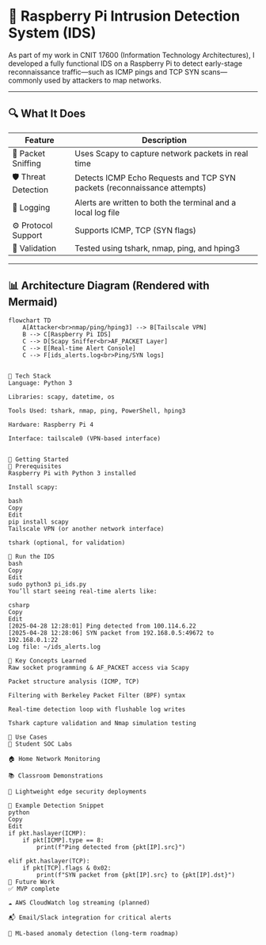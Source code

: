 # 🍓 Raspberry Pi Intrusion Detection System (IDS)

As part of my work in CNIT 17600 (Information Technology Architectures), I developed a fully functional IDS on a Raspberry Pi to detect early-stage reconnaissance traffic—such as ICMP pings and TCP SYN scans—commonly used by attackers to map networks.

---

## 🔍 What It Does

| Feature                            | Description                                                                 |
|------------------------------------|-----------------------------------------------------------------------------|
| 📡 Packet Sniffing                | Uses Scapy to capture network packets in real time                         |
| 🛡️ Threat Detection               | Detects ICMP Echo Requests and TCP SYN packets (reconnaissance attempts)   |
| 📝 Logging                        | Alerts are written to both the terminal and a local log file               |
| ⚙️ Protocol Support              | Supports ICMP, TCP (SYN flags)                                             |
| 🧪 Validation                     | Tested using tshark, nmap, ping, and hping3                                |

---

## 📊 Architecture Diagram (Rendered with Mermaid)

```mermaid
flowchart TD
    A[Attacker<br>nmap/ping/hping3] --> B[Tailscale VPN]
    B --> C[Raspberry Pi IDS]
    C --> D[Scapy Sniffer<br>AF_PACKET Layer]
    C --> E[Real-time Alert Console]
    C --> F[ids_alerts.log<br>Ping/SYN logs]


🧪 Tech Stack
Language: Python 3

Libraries: scapy, datetime, os

Tools Used: tshark, nmap, ping, PowerShell, hping3

Hardware: Raspberry Pi 4

Interface: tailscale0 (VPN-based interface)


🚀 Getting Started
🧰 Prerequisites
Raspberry Pi with Python 3 installed

Install scapy:

bash
Copy
Edit
pip install scapy
Tailscale VPN (or another network interface)

tshark (optional, for validation)

🔧 Run the IDS
bash
Copy
Edit
sudo python3 pi_ids.py
You’ll start seeing real-time alerts like:

csharp
Copy
Edit
[2025-04-28 12:28:01] Ping detected from 100.114.6.22
[2025-04-28 12:28:06] SYN packet from 192.168.0.5:49672 to 192.168.0.1:22
Log file: ~/ids_alerts.log

🧠 Key Concepts Learned
Raw socket programming & AF_PACKET access via Scapy

Packet structure analysis (ICMP, TCP)

Filtering with Berkeley Packet Filter (BPF) syntax

Real-time detection loop with flushable log writes

Tshark capture validation and Nmap simulation testing

🧱 Use Cases
🧪 Student SOC Labs

🏠 Home Network Monitoring

📚 Classroom Demonstrations

🧱 Lightweight edge security deployments

🧬 Example Detection Snippet
python
Copy
Edit
if pkt.haslayer(ICMP):
    if pkt[ICMP].type == 8:
        print(f"Ping detected from {pkt[IP].src}")

elif pkt.haslayer(TCP):
    if pkt[TCP].flags & 0x02:
        print(f"SYN packet from {pkt[IP].src} to {pkt[IP].dst}")
🚧 Future Work
✅ MVP complete

☁️ AWS CloudWatch log streaming (planned)

📬 Email/Slack integration for critical alerts

🧠 ML-based anomaly detection (long-term roadmap)

